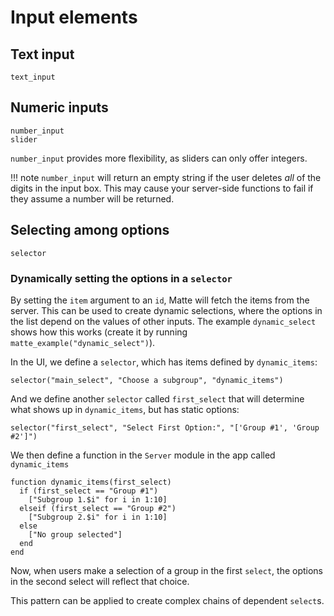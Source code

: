 # Input elements

## Text input

```@docs
text_input
```

## Numeric inputs

```@docs
number_input
slider
```

`number_input` provides more flexibility, as sliders can only offer integers.

!!! note
    `number_input` will return an empty string if the user deletes _all_ of the digits in the
    input box. This may cause your server-side functions to fail if they assume a number
    will be returned.

## Selecting among options

```@docs
selector
```

### Dynamically setting the options in a `selector`

By setting the `item` argument to an `id`, Matte will fetch the items from the server. This
can be used to create dynamic selections, where the options in the list depend on the values
of other inputs. The example `dynamic_select` shows how this works (create it by running
`matte_example("dynamic_select")`).

In the UI, we define a `selector`, which has items defined by `dynamic_items`:
```
selector("main_select", "Choose a subgroup", "dynamic_items")
```

And we define another `selector` called `first_select` that will determine what shows up in
`dynamic_items`, but has static options:
```
selector("first_select", "Select First Option:", "['Group #1', 'Group #2']")
```

We then define a function in the `Server` module in the app called `dynamic_items`
```
function dynamic_items(first_select)
  if (first_select == "Group #1")
    ["Subgroup 1.$i" for i in 1:10]
  elseif (first_select == "Group #2")
    ["Subgroup 2.$i" for i in 1:10]
  else
    ["No group selected"]
  end
end
```

Now, when users make a selection of a group in the first `select`, the options in the second
select will reflect that choice.

This pattern can be applied to create complex chains of dependent `select`s.
